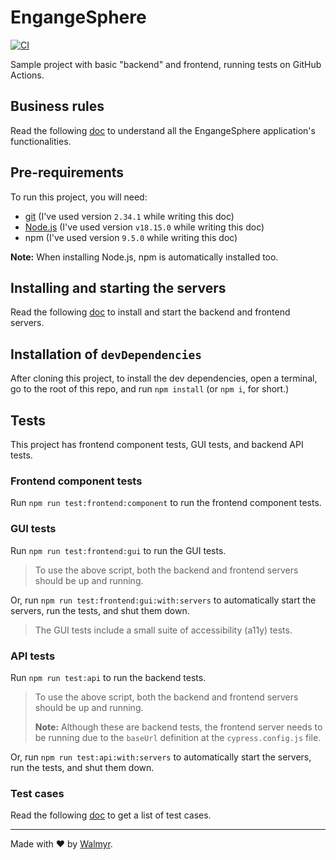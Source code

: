 # EngangeSphere

[![CI](https://github.com/wlsf82/EngageSphere/actions/workflows/ci.yml/badge.svg)](https://github.com/wlsf82/EngageSphere/actions/workflows/ci.yml)

Sample project with basic "backend" and frontend, running tests on GitHub Actions.

## Business rules

Read the following [doc](./docs/Requirements.md) to understand all the EngangeSphere application's functionalities.

## Pre-requirements

To run this project, you will need:

- [git](https://git-scm.com/downloads) (I've used version `2.34.1` while writing this doc)
- [Node.js](https://nodejs.org/en/) (I've used version `v18.15.0` while writing this doc)
- npm (I've used version `9.5.0` while writing this doc)

**Note:** When installing Node.js, npm is automatically installed too.

## Installing and starting the servers

Read the following [doc](./docs/TestEnvironment.md) to install and start the backend and frontend servers.

## Installation of `devDependencies`

After cloning this project, to install the dev dependencies, open a terminal, go to the root of this repo, and run `npm install` (or `npm i`, for short.)

## Tests

This project has frontend component tests, GUI tests, and backend API tests.

### Frontend component tests

Run `npm run test:frontend:component` to run the frontend component tests.

### GUI tests

Run `npm run test:frontend:gui` to run the GUI tests.

> To use the above script, both the backend and frontend servers should be up and running.

Or, run `npm run test:frontend:gui:with:servers` to automatically start the servers, run the tests, and shut them down.

> The GUI tests include a small suite of accessibility (a11y) tests.

### API tests

Run `npm run test:api` to run the backend tests.

> To use the above script, both the backend and frontend servers should be up and running.
>
> **Note:** Although these are backend tests, the frontend server needs to be running due to the `baseUrl` definition at the `cypress.config.js` file.

Or, run `npm run test:api:with:servers` to automatically start the servers, run the tests, and shut them down.

### Test cases

Read the following [doc](./docs/TestCases.md) to get a list of test cases.

___

Made with ❤️ by [Walmyr](https://walmyr.dev).
